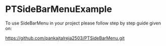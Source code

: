 # PTSideBarMenuExample
To use SideBarMenu in your project please follow step by step guide given on:

https://github.com/pankajtalreja2503/PTSideBarMenu.git
